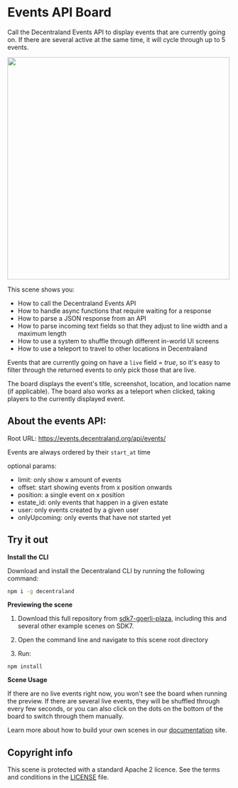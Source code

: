 # Events API Board

Call the Decentraland Events API to display events that are currently going on. If there are several active at the same time, it will cycle through up to 5 events.


<img src="images/screenshot.png" width="500"> 

This scene shows you:
- How to call the Decentraland Events API
- How to handle async functions that require waiting for a response
- How to parse a JSON response from an API
- How to parse incoming text fields so that they adjust to line width and a maximum length
- How to use a system to shuffle through different in-world UI screens 
- How to use a teleport to travel to other locations in Decentraland

Events that are currently going on have a `live` field = _true_, so it's easy to filter through the returned events to only pick those that are live.

The board displays the event's title, screenshot, location, and location name (if applicable). The board also works as a teleport when clicked, taking players to the currently displayed event.

## About the events API:

Root URL: https://events.decentraland.org/api/events/

Events are always ordered by their `start_at` time

optional params:

- limit: only show x amount of events
- offset: start showing events from x position onwards
- position: a single event on x position
- estate_id: only events that happen in a given estate
- user: only events created by a given user
- onlyUpcoming: only events that have not started yet


## Try it out

**Install the CLI**

Download and install the Decentraland CLI by running the following command:

```bash
npm i -g decentraland
```

**Previewing the scene**

 1.  Download this full repository from  [sdk7-goerli-plaza](https://github.com/decentraland/sdk7-goerli-plaza/tree/main), including this and several other example scenes on SDK7.
 2. Open the command line and navigate to this scene root directory

3. Run:

```
npm install
```


**Scene Usage**

If there are no live events right now, you won't see the board when running the preview. If there are several live events, they will be shuffled through every few seconds, or you can also click on the dots on the bottom of the board to switch through them manually.


Learn more about how to build your own scenes in our [documentation](https://docs.decentraland.org/) site.


## Copyright info

This scene is protected with a standard Apache 2 licence. See the terms and conditions in the [LICENSE](/LICENSE) file.